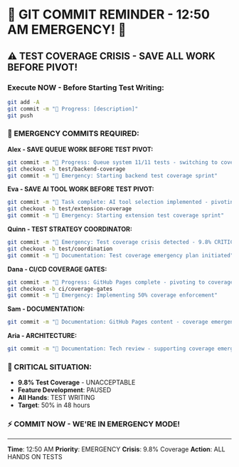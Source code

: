 # 🚨 GIT COMMIT REMINDER - 12:50 AM EMERGENCY! 🚨

## ⚠️ TEST COVERAGE CRISIS - SAVE ALL WORK BEFORE PIVOT!

### Execute NOW - Before Starting Test Writing:
```bash
git add -A
git commit -m "🚧 Progress: [description]"
git push
```

### 🔴 EMERGENCY COMMITS REQUIRED:

**Alex - SAVE QUEUE WORK BEFORE TEST PIVOT:**
```bash
git commit -m "🚧 Progress: Queue system 11/11 tests - switching to coverage emergency"
git checkout -b test/backend-coverage
git commit -m "🚨 Emergency: Starting backend test coverage sprint"
```

**Eva - SAVE AI TOOL WORK BEFORE TEST PIVOT:**
```bash
git commit -m "🏅 Task complete: AI tool selection implemented - pivoting to tests"
git checkout -b test/extension-coverage
git commit -m "🚨 Emergency: Starting extension test coverage sprint"
```

**Quinn - TEST STRATEGY COORDINATOR:**
```bash
git commit -m "🚨 Emergency: Test coverage crisis detected - 9.8% CRITICAL"
git checkout -b test/coordination
git commit -m "📝 Documentation: Test coverage emergency plan initiated"
```

**Dana - CI/CD COVERAGE GATES:**
```bash
git commit -m "🚧 Progress: GitHub Pages complete - pivoting to coverage gates"
git checkout -b ci/coverage-gates
git commit -m "🚨 Emergency: Implementing 50% coverage enforcement"
```

**Sam - DOCUMENTATION:**
```bash
git commit -m "📝 Documentation: GitHub Pages content - coverage emergency noted"
```

**Aria - ARCHITECTURE:**
```bash
git commit -m "📝 Documentation: Tech review - supporting coverage emergency"
```

### 🚨 CRITICAL SITUATION:
- **9.8% Test Coverage** - UNACCEPTABLE
- **Feature Development**: PAUSED
- **All Hands**: TEST WRITING
- **Target**: 50% in 48 hours

### ⚡ COMMIT NOW - WE'RE IN EMERGENCY MODE!

---
**Time**: 12:50 AM
**Priority**: EMERGENCY
**Crisis**: 9.8% Coverage
**Action**: ALL HANDS ON TESTS